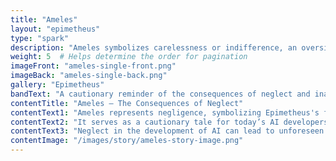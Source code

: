 ```yaml
---
title: "Ameles"
layout: "epimetheus"
type: "spark"
description: "Ameles symbolizes carelessness or indifference, an oversight of Epimetheus."
weight: 5  # Helps determine the order for pagination
imageFront: "ameles-single-front.png"
imageBack: "ameles-single-back.png"
gallery: "Epimetheus"
bandText: "A cautionary reminder of the consequences of neglect and inattention."
contentTitle: "Ameles – The Consequences of Neglect"
contentText1: "Ameles represents negligence, symbolizing Epimetheus's failure to think ahead when gifting animals their abilities."
contentText2: "It serves as a cautionary tale for today’s AI developers—reminding us of the risks when we prioritize speed and innovation over thoughtful design."
contentText3: "Neglect in the development of AI can lead to unforeseen challenges. Ameles warns us to stay vigilant and anticipate future consequences."
contentImage: "/images/story/ameles-story-image.png"
---
```


